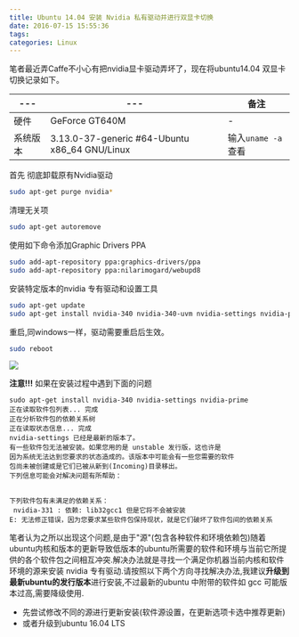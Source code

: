 ```yaml
---
title: Ubuntu 14.04 安装 Nvidia 私有驱动并进行双显卡切换
date: 2016-07-15 15:55:36
tags:
categories: Linux
---
```

笔者最近弄Caffe不小心有把nvidia显卡驱动弄坏了，现在将ubuntu14.04 双显卡切换记录如下。

---|---|备注|
---|---|---|
硬件|GeForce GT640M|-|
系统版本| 3.13.0-37-generic #64-Ubuntu x86_64 GNU/Linux|输入`uname -a`查看|


首先 彻底卸载原有Nvidia驱动
```bash
sudo apt-get purge nvidia*
```
清理无关项
```bash
sudo apt-get autoremove
```
使用如下命令添加Graphic Drivers PPA
```bash
sudo add-apt-repository ppa:graphics-drivers/ppa
sudo add-apt-repository ppa:nilarimogard/webupd8
```
安装特定版本的nvidia 专有驱动和设置工具
```bash
sudo apt-get update
sudo apt-get install nvidia-340 nvidia-340-uvm nvidia-settings nvidia-prime prime-indicator
```
重启,同windows一样，驱动需要重启后生效。
```bash
sudo reboot
```
![](http://static.mindcont.com/blog/images/resources/ubuntu/nvidia_success.png)

**注意!!!**
如果在安装过程中遇到下面的问题
```
sudo apt-get install nvidia-340 nvidia-settings nvidia-prime
正在读取软件包列表... 完成
正在分析软件包的依赖关系树       
正在读取状态信息... 完成       
nvidia-settings 已经是最新的版本了。
有一些软件包无法被安装。如果您用的是 unstable 发行版，这也许是
因为系统无法达到您要求的状态造成的。该版本中可能会有一些您需要的软件
包尚未被创建或是它们已被从新到(Incoming)目录移出。
下列信息可能会对解决问题有所帮助：


下列软件包有未满足的依赖关系：
 nvidia-331 : 依赖: lib32gcc1 但是它将不会被安装
E: 无法修正错误，因为您要求某些软件包保持现状，就是它们破坏了软件包间的依赖关系
```
笔者认为之所以出现这个问题,是由于"源"(包含各种软件和环境依赖包)随着ubuntu内核和版本的更新导致低版本的ubuntu所需要的软件和环境与当前它所提供的各个软件包之间相互冲突.解决办法就是寻找一个满足你机器当前内核和软件环境的源来安装 nvidia 专有驱动.请按照以下两个方向寻找解决办法,我建议**升级到最新ubuntu的发行版本**进行安装,不过最新的ubuntu 中附带的软件如 gcc 可能版本过高,需要降级使用.

* 先尝试修改不同的源进行更新安装(软件源设置，在更新选项卡选中推荐更新)
* 或者升级到ubuntu 16.04 LTS
